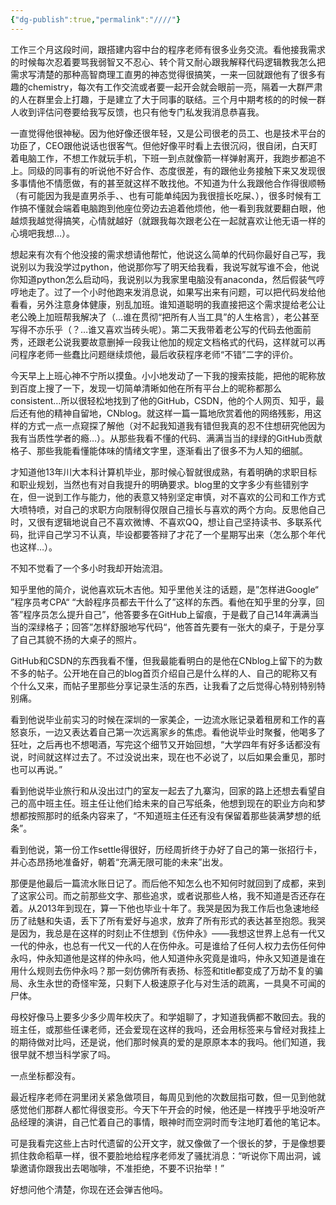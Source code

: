 ```yaml
---
{"dg-publish":true,"permalink":"////"}
---
```



工作三个月这段时间，跟搭建内容中台的程序老师有很多业务交流。看他接我需求的时候每次忍着要骂我弱智又不忍心、转个背又耐心跟我解释代码逻辑教我怎么把需求写清楚的那种高智商理工直男的神态觉得很搞笑，一来一回就跟他有了很多有趣的chemistry，每次有工作交流或者要一起开会就会眼前一亮，隔着一大群严肃的人在群里会上打趣，于是建立了大于同事的联结。三个月中期考核的的时候一群人收到评估问卷要给我写反馈，也只有他专门私发我消息恭喜我。

一直觉得他很神秘。因为他好像还很年轻，又是公司很老的员工、也是技术平台的功臣了，CEO跟他说话也很客气。但他好像平时看上去很沉闷，很自闭，白天盯着电脑工作，不想工作就玩手机，下班一到点就像箭一样弹射离开，我跑步都追不上。同级的同事有的听说他不好合作、态度很差，有的跟他业务接触下来又发现很多事情他不情愿做，有的甚至就这样不敢找他。不知道为什么我跟他合作得很顺畅（有可能因为我是直男杀手、、也有可能单纯因为我很擅长吃屎、），很多时候有工作搞不懂就会端着电脑跑到他座位旁边去追着他烦他，他一看到我就要翻白眼，他越烦我越觉得搞笑，心情就越好（就跟我每次跟老公在一起就喜欢让他无语一样的心境吧我想…）。

想起来有次有个他没接的需求想请他帮忙，他说这么简单的代码你最好自己写，我说别以为我没学过python，他说那你写了明天给我看，我说写就写谁不会，他说你知道python怎么启动吗，我说别以为我家里电脑没有anaconda，然后假装气哼哼地走了。过了一个小时他跑来发消息说，如果写出来有问题，可以把代码发给他看看，另外注意身体健康，别乱加班。谁知道聪明的我直接把这个需求提给老公让老公晚上加班帮我解决了（…谁在贯彻“把所有人当工具”的人生格言），老公甚至写得不亦乐乎（？…谁又喜欢当砖头呢）。第二天我带着老公写的代码去他面前秀，还跟老公说我要故意删掉一段我让他加的规定文档格式的代码，这样就可以再问程序老师一些蠢比问题继续烦他，最后收获程序老师“不错”二字的评价。

今天早上上班心神不宁所以摸鱼。小小地发动了一下我的搜索技能，把他的昵称放到百度上搜了一下，发现一切简单清晰如他在所有平台上的昵称都那么consistent…所以很轻松地找到了他的GitHub，CSDN，他的个人网页、知乎，最后还有他的精神自留地，CNblog。就这样一篇一篇地欣赏着他的网络残影，用这样的方式一点一点窥探了解他（对不起我知道我有错但我真的忍不住想研究他因为我有当质性学者的瘾…）。从那些我看不懂的代码、满满当当的绿绿的GitHub贡献格子、那些我能看懂能体味的情绪文字里，逐渐看出了很多不为人知的细腻。

才知道他13年川大本科计算机毕业，那时候心智就很成熟，有着明确的求职目标和职业规划，当然也有对自我提升的明确要求。blog里的文字多少有些错别字在，但一说到工作与能力，他的表意又特别坚定审慎，对不喜欢的公司和工作方式大喷特喷，对自己的求职方向限制得仅限自己擅长与喜欢的两个方向。反思他自己时，又很有逻辑地说自己不喜欢微博、不喜欢QQ，想让自己坚持读书、多联系代码，批评自己学习不认真，毕设都要答辩了才花了一个星期写出来（怎么那个年代也这样…）。

不知不觉看了一个多小时我却开始流泪。

知乎里他的简介，说他喜欢玩木吉他。知乎里他关注的话题，是”怎样进Google“ ”程序员考CPA“ “大龄程序员都去干什么了”这样的东西。看他在知乎里的分享，回答”程序员怎么提升自己”，他答要多在GitHub上留痕，于是截了自己14年满满当当的深绿格子；回答”怎样舒服地写代码“，他答首先要有一张大的桌子，于是分享了自己其貌不扬的大桌子的照片。

GitHub和CSDN的东西我看不懂，但我最能看明白的是他在CNblog上留下的为数不多的帖子。公开地在自己的blog首页介绍自己是什么样的人、自己的昵称又有个什么又来，而帖子里那些分享记录生活的东西，让我看了之后觉得心特别特别特别痛。

看到他说毕业前实习的时候在深圳的一家美企，一边流水账记录着租房和工作的喜怒哀乐，一边又表达着自己第一次远离家乡的焦虑。看他说毕业时聚餐，他喝多了狂吐，之后再也不想喝酒，写完这个细节又开始回想，“大学四年有好多话都没有说，时间就这样过去了。不过没说出来，现在也不必说了，以后如果会重见，那时也可以再说。”

看到他说毕业旅行和从没出过门的室友一起去了九寨沟，回家的路上还想去看望自己的高中班主任。班主任让他们给未来的自己写纸条，他想到现在的职业方向和梦想都按照那时的纸条内容来了，“不知道班主任还有没有保留着那些装满梦想的纸条”。

看到他说，第一份工作settle得很好，历经周折终于办好了自己的第一张招行卡，并心态昂扬地准备好，朝着“充满无限可能的未来”出发。

那便是他最后一篇流水账日记了。而后他不知怎么也不知何时就回到了成都，来到了这家公司。而之前那些文字、那些追求，或者说那些人格，我不知道是否还存在着。从2013年到现在，算一下他也毕业十年了。我哭是因为我工作后也急速地经历了祛魅和失语，丢下了所有爱好与追求，放弃了所有形式的表达甚至抱怨。我哭是因为，我总是在这样的时刻止不住想到《伤仲永》——我想这世界上总有一代又一代的仲永，也总有一代又一代的人在伤仲永。可是谁给了任何人权力去伤任何仲永吗，仲永知道他是这样的仲永吗，他人知道仲永究竟是谁吗，仲永又知道是谁在用什么规则去伤仲永吗？那一刻仿佛所有表扬、标签和title都变成了万劫不复的骗局、永生永世的奇怪牢笼，只剩下人极速原子化与对生活的疏离，一具臭不可闻的尸体。

母校好像马上要多少多少周年校庆了。和学姐聊了，才知道我俩都不敢回去。我的班主任，或那些任课老师，还会爱现在这样的我吗，还会用标签来与曾经对我挂上的期待做对比吗，还是说，他们那时候真的爱的是原原本本的我吗。他们知道，我很早就不想当科学家了吗。

一点坐标都没有。

最近程序老师在洞里闭关紧急做项目，每周见到他的次数屈指可数，但一见到他就感觉他们那群人都忙得很变形。今天下午开会的时候，他还是一样拽乎乎地没听产品经理的演讲，自己忙着自己的事情，眼神时而空洞时而专注地盯着他的笔记本。

可是我看完这些上古时代遗留的公开文字，就又像做了一个很长的梦，于是像想要抓住救命稻草一样，很不要脸地给程序老师发了骚扰消息：“听说你下周出洞，诚挚邀请你跟我出去喝咖啡，不准拒绝，不要不识抬举！”

好想问他个清楚，你现在还会弹吉他吗。